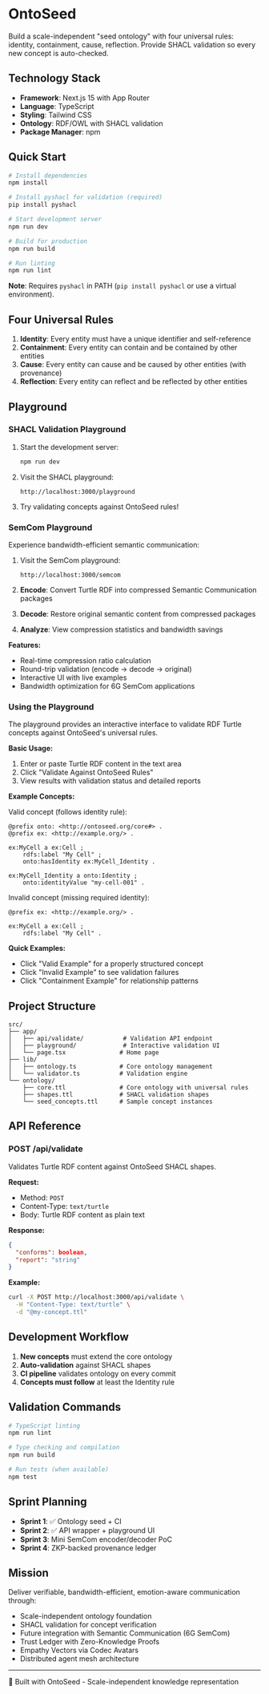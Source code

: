 # OntoSeed

Build a scale-independent "seed ontology" with four universal rules: identity, containment, cause, reflection. Provide SHACL validation so every new concept is auto-checked.

## Technology Stack

- **Framework**: Next.js 15 with App Router
- **Language**: TypeScript  
- **Styling**: Tailwind CSS
- **Ontology**: RDF/OWL with SHACL validation
- **Package Manager**: npm

## Quick Start

```bash
# Install dependencies
npm install

# Install pyshacl for validation (required)
pip install pyshacl

# Start development server
npm run dev

# Build for production
npm run build

# Run linting
npm run lint
```

**Note**: Requires `pyshacl` in PATH (`pip install pyshacl` or use a virtual environment).

## Four Universal Rules

1. **Identity**: Every entity must have a unique identifier and self-reference
2. **Containment**: Every entity can contain and be contained by other entities
3. **Cause**: Every entity can cause and be caused by other entities (with provenance)  
4. **Reflection**: Every entity can reflect and be reflected by other entities

## Playground

### SHACL Validation Playground

1. Start the development server:
   ```bash
   npm run dev
   ```

2. Visit the SHACL playground:
   ```
   http://localhost:3000/playground
   ```

3. Try validating concepts against OntoSeed rules!

### SemCom Playground

Experience bandwidth-efficient semantic communication:

1. Visit the SemCom playground:
   ```
   http://localhost:3000/semcom
   ```

2. **Encode**: Convert Turtle RDF into compressed Semantic Communication packages
3. **Decode**: Restore original semantic content from compressed packages
4. **Analyze**: View compression statistics and bandwidth savings

**Features:**
- Real-time compression ratio calculation
- Round-trip validation (encode → decode → original)
- Interactive UI with live examples
- Bandwidth optimization for 6G SemCom applications

### Using the Playground

The playground provides an interactive interface to validate RDF Turtle concepts against OntoSeed's universal rules.

**Basic Usage:**
1. Enter or paste Turtle RDF content in the text area
2. Click "Validate Against OntoSeed Rules" 
3. View results with validation status and detailed reports

**Example Concepts:**

Valid concept (follows identity rule):
```turtle
@prefix onto: <http://ontoseed.org/core#> .
@prefix ex: <http://example.org/> .

ex:MyCell a ex:Cell ;
    rdfs:label "My Cell" ;
    onto:hasIdentity ex:MyCell_Identity .

ex:MyCell_Identity a onto:Identity ;
    onto:identityValue "my-cell-001" .
```

Invalid concept (missing required identity):
```turtle  
@prefix ex: <http://example.org/> .

ex:MyCell a ex:Cell ;
    rdfs:label "My Cell" .
```

**Quick Examples:**
- Click "Valid Example" for a properly structured concept
- Click "Invalid Example" to see validation failures
- Click "Containment Example" for relationship patterns

## Project Structure

```
src/
├── app/
│   ├── api/validate/           # Validation API endpoint
│   ├── playground/             # Interactive validation UI
│   └── page.tsx               # Home page
├── lib/
│   ├── ontology.ts            # Core ontology management
│   └── validator.ts           # Validation engine  
└── ontology/
    ├── core.ttl               # Core ontology with universal rules
    ├── shapes.ttl             # SHACL validation shapes
    └── seed_concepts.ttl      # Sample concept instances
```

## API Reference

### POST /api/validate

Validates Turtle RDF content against OntoSeed SHACL shapes.

**Request:**
- Method: `POST`
- Content-Type: `text/turtle`
- Body: Turtle RDF content as plain text

**Response:**
```json
{
  "conforms": boolean,
  "report": "string"
}
```

**Example:**
```bash
curl -X POST http://localhost:3000/api/validate \
  -H "Content-Type: text/turtle" \
  -d "@my-concept.ttl"
```

## Development Workflow

1. **New concepts** must extend the core ontology
2. **Auto-validation** against SHACL shapes  
3. **CI pipeline** validates ontology on every commit
4. **Concepts must follow** at least the Identity rule

## Validation Commands

```bash
# TypeScript linting
npm run lint

# Type checking and compilation  
npm run build

# Run tests (when available)
npm test
```

## Sprint Planning

- **Sprint 1**: ✅ Ontology seed + CI
- **Sprint 2**: ✅ API wrapper + playground UI  
- **Sprint 3**: Mini SemCom encoder/decoder PoC
- **Sprint 4**: ZKP-backed provenance ledger

## Mission

Deliver verifiable, bandwidth-efficient, emotion-aware communication through:
- Scale-independent ontology foundation
- SHACL validation for concept verification
- Future integration with Semantic Communication (6G SemCom)
- Trust Ledger with Zero-Knowledge Proofs
- Empathy Vectors via Codec Avatars
- Distributed agent mesh architecture

---

🤖 Built with OntoSeed - Scale-independent knowledge representation